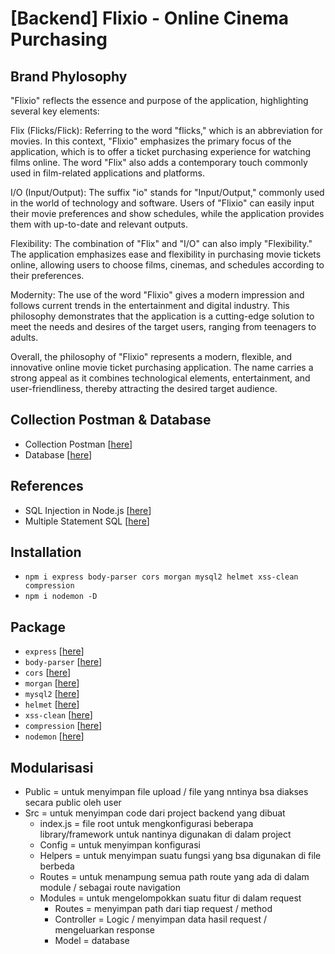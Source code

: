 # [Backend] Flixio - Online Cinema Purchasing

## Brand Phylosophy

"Flixio" reflects the essence and purpose of the application, highlighting several key elements:

Flix (Flicks/Flick): Referring to the word "flicks," which is an abbreviation for movies. In this context, "Flixio" emphasizes the primary focus of the application, which is to offer a ticket purchasing experience for watching films online. The word "Flix" also adds a contemporary touch commonly used in film-related applications and platforms.

I/O (Input/Output): The suffix "io" stands for "Input/Output," commonly used in the world of technology and software. Users of "Flixio" can easily input their movie preferences and show schedules, while the application provides them with up-to-date and relevant outputs.

Flexibility: The combination of "Flix" and "I/O" can also imply "Flexibility." The application emphasizes ease and flexibility in purchasing movie tickets online, allowing users to choose films, cinemas, and schedules according to their preferences.

Modernity: The use of the word "Flixio" gives a modern impression and follows current trends in the entertainment and digital industry. This philosophy demonstrates that the application is a cutting-edge solution to meet the needs and desires of the target users, ranging from teenagers to adults.

Overall, the philosophy of "Flixio" represents a modern, flexible, and innovative online movie ticket purchasing application. The name carries a strong appeal as it combines technological elements, entertainment, and user-friendliness, thereby attracting the desired target audience.

## Collection Postman & Database

- Collection Postman [[here](https://documenter.getpostman.com/view/20144301/UVsSN3i8)]
- Database [[here](https://github.com/FazztrackWebClass/BeginerBackend/blob/main/tickitz.sql)]

## References

- SQL Injection in Node.js [[here](https://www.veracode.com/blog/secure-development/how-prevent-sql-injection-nodejs)]
- Multiple Statement SQL [[here](https://stackoverflow.com/questions/23266854/node-mysql-multiple-statements-in-one-query)]

## Installation

- `npm i express body-parser cors morgan mysql2 helmet xss-clean compression`
- `npm i nodemon -D`

## Package

- `express` [[here](https://www.npmjs.com/package/express)]
- `body-parser` [[here](https://www.npmjs.com/package/body-parser)]
- `cors` [[here](https://www.npmjs.com/package/cors)]
- `morgan` [[here](https://www.npmjs.com/package/morgan)]
- `mysql2` [[here](https://www.npmjs.com/package/mysql2)]
- `helmet` [[here](https://www.npmjs.com/package/helmet)]
- `xss-clean` [[here](https://www.npmjs.com/package/xss-clean)]
- `compression` [[here](https://www.npmjs.com/package/compression)]
- `nodemon` [[here](https://www.npmjs.com/package/nodemon)]

## Modularisasi

- Public = untuk menyimpan file upload / file yang nntinya bsa diakses secara public oleh user
- Src = untuk menyimpan code dari project backend yang dibuat
  - index.js = file root untuk mengkonfigurasi beberapa library/framework untuk nantinya digunakan di dalam project
  - Config = untuk menyimpan konfigurasi
  - Helpers = untuk menyimpan suatu fungsi yang bsa digunakan di file berbeda
  - Routes = untuk menampung semua path route yang ada di dalam module / sebagai route navigation
  - Modules = untuk mengelompokkan suatu fitur di dalam request
    - Routes = menyimpan path dari tiap request / method
    - Controller = Logic / menyimpan data hasil request / mengeluarkan response
    - Model = database
